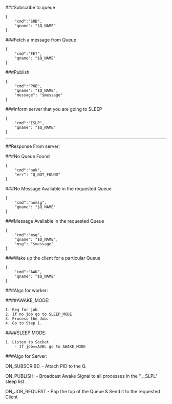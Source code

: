 ###Subscribe to queue

```
{
    "cmd":"SUB",
    "qname": "$Q_NAME"
}
```

###Fetch a message from Queue

```
{
    "cmd":"FET",
    "qname": "$Q_NAME"
}
```

###Publish

````
{
    "cmd":"PUB",
    "qname": "$Q_NAME",
    "message": "$message"
}
````

###inform server that you are going to SLEEP

````
{
    "cmd":"ISLP",
    "qname": "$Q_NAME"
}
````

--------------------------------
##Response From server:


###No Queue Found

````
{
    "cmd":"nok",
    "err": "Q_NOT_FOUND"
}
````

###No Message Available in the requested Queue

````
{
    "cmd":"nomsg",
    "qname": "$Q_NAME"
}
````

###Message Available in the requested Queue

````
{
    "cmd":"msg",
    "qname": "$Q_NAME",
    "msg": "$message"
}
````

###Wake up the client for a particular Queue

````
{
    "cmd":"AWK",
    "qname": "$Q_NAME"
}
````

###Algo for worker:

####AWAKE_MODE:

    1. Req for job
    2. if no job go to SLEEP_MODE
    3. Process the Job.
    4. Go to Step 1.
    
####SLEEP MODE:

    1. Listen to Socket
        - If job==AVBL go to AWAKE_MODE
 
 
###Algo for Server:

ON_SUBSCRIBE:
    - Attach PID to the Q.
    
ON_PUBLISH:
    - Broadcast Awake Signal to all processes in the "__SLPL" sleep list .    

ON_JOB_REQUEST
    - Pop the top of the Queue & Send it to the requested Client      
